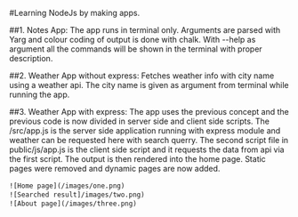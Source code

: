 #Learning NodeJs by making apps.

##1. Notes App: 
The app runs in terminal only. Arguments are parsed with Yarg and colour coding of output is done with chalk. With --help as argument all the commands will be shown in the terminal with proper description.

##2. Weather App without express:
Fetches weather info with city name using a weather api. The city name is given as argument from terminal while running the app.

##3. Weather App with express: 
The app uses the previous concept and the previous code is now divided in server side and client side scripts. The /src/app.js is the server side application running with express module and weather can be requested here with search querry.
    The second script file in public/js/app.js is the client side script and it requests the data from api via the first script. The output is then rendered into the home page.
    Static pages were removed and dynamic pages are now added.
    
    ![Home page](/images/one.png)
    ![Searched result]/images/two.png)
    ![About page](/images/three.png)
    
